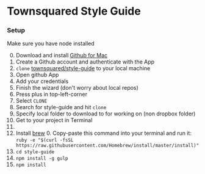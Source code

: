 # Townsquared Style Guide

### Setup

Make sure you have node installed

0. Download and install [Github for Mac](https://mac.github.com/)
0. Create a Github account and authenticate with the App
0. `clone` [townsquared/style-guide](https://github.com/townsquared/style-guide) to your local machine
  0. Open github App
  0. Add your credentials
  0. Finish the wizard (don't worry about local repos)
  0. Press plus in top-left-corner
  0. Select `CLONE`
  0. Search for style-guide and hit `clone`
  0. Specify local folder to download to for working on (non dropbox folder)
0. Get to your project in Terminal
  0.
  0. Install [brew](http://brew.sh/)
    0. Copy-paste this command into your terminal and run it:  
      `ruby -e "$(curl -fsSL https://raw.githubusercontent.com/Homebrew/install/master/install)"`
0. `cd style-guide`
0. `npm install -g gulp`
0. `npm install`
